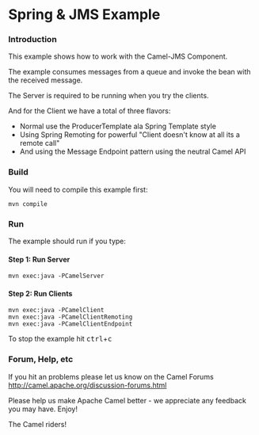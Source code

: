 # Spring & JMS Example

### Introduction
This example shows how to work with the Camel-JMS Component.

The example consumes messages from a queue and invoke the bean
with the received message.

The Server is required to be running when you try the clients.

And for the Client we have a total of three flavors:
- Normal use the ProducerTemplate ala Spring Template style
- Using Spring Remoting for powerful "Client doesn't know at all its a remote call"
- And using the Message Endpoint pattern using the neutral Camel API

### Build
You will need to compile this example first:

	mvn compile

### Run
The example should run if you type:

#### Step 1: Run Server
	mvn exec:java -PCamelServer

#### Step 2: Run Clients
	mvn exec:java -PCamelClient
	mvn exec:java -PCamelClientRemoting
	mvn exec:java -PCamelClientEndpoint

To stop the example hit <kbd>ctrl</kbd>+<kbd>c</kbd>

### Forum, Help, etc

If you hit an problems please let us know on the Camel Forums
	<http://camel.apache.org/discussion-forums.html>

Please help us make Apache Camel better - we appreciate any feedback you may
have.  Enjoy!



The Camel riders!
